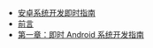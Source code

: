 +   [安卓系统开发即时指南](README.md)
+   [前言](ins-andr-sys-dev-hwt_0.md)
+   [第一章：即时 Android 系统开发指南](ins-andr-sys-dev-hwt_1.md)